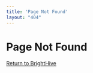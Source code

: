 ```yaml
---
title: 'Page Not Found'
layout: "404"
---
```


# Page Not Found

[Return to BrightHive](https://brighthive.io)
